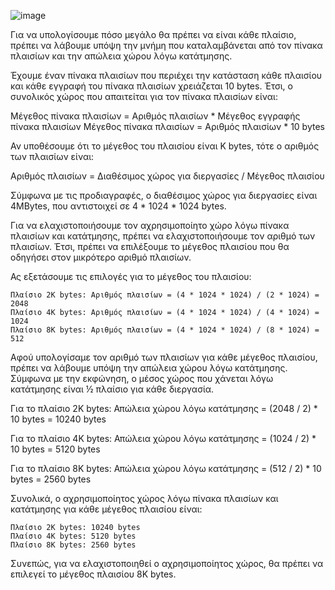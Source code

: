 ![image](https://github.com/vlantonakos/Operating-Systems/assets/107072477/da320f4c-4c47-44ea-ade4-3c3ced730250)

Για να υπολογίσουμε πόσο μεγάλο θα πρέπει να είναι κάθε πλαίσιο, πρέπει να λάβουμε υπόψη την μνήμη που καταλαμβάνεται από τον πίνακα πλαισίων και την απώλεια χώρου λόγω κατάτμησης.

Έχουμε έναν πίνακα πλαισίων που περιέχει την κατάσταση κάθε πλαισίου και κάθε εγγραφή του πίνακα πλαισίων χρειάζεται 10 bytes. Έτσι, ο συνολικός χώρος που απαιτείται για τον πίνακα πλαισίων είναι:

Μέγεθος πίνακα πλαισίων = Αριθμός πλαισίων * Μέγεθος εγγραφής πίνακα πλαισίων
Μέγεθος πίνακα πλαισίων = Αριθμός πλαισίων * 10 bytes

Αν υποθέσουμε ότι το μέγεθος του πλαισίου είναι Κ bytes, τότε ο αριθμός των πλαισίων είναι:

Αριθμός πλαισίων = Διαθέσιμος χώρος για διεργασίες / Μέγεθος πλαισίου

Σύμφωνα με τις προδιαγραφές, ο διαθέσιμος χώρος για διεργασίες είναι 4MBytes, που αντιστοιχεί σε 4 * 1024 * 1024 bytes.

Για να ελαχιστοποιήσουμε τον αχρησιμοποίητο χώρο λόγω πίνακα πλαισίων και κατάτμησης, πρέπει να ελαχιστοποιήσουμε τον αριθμό των πλαισίων. Έτσι, πρέπει να επιλέξουμε το μέγεθος πλαισίου που θα οδηγήσει στον μικρότερο αριθμό πλαισίων.

Ας εξετάσουμε τις επιλογές για το μέγεθος του πλαισίου:

    Πλαίσιο 2Κ bytes: Αριθμός πλαισίων = (4 * 1024 * 1024) / (2 * 1024) = 2048
    Πλαίσιο 4Κ bytes: Αριθμός πλαισίων = (4 * 1024 * 1024) / (4 * 1024) = 1024
    Πλαίσιο 8Κ bytes: Αριθμός πλαισίων = (4 * 1024 * 1024) / (8 * 1024) = 512

Αφού υπολογίσαμε τον αριθμό των πλαισίων για κάθε μέγεθος πλαισίου, πρέπει να λάβουμε υπόψη την απώλεια χώρου λόγω κατάτμησης. Σύμφωνα με την εκφώνηση, ο μέσος χώρος που χάνεται λόγω κατάτμησης είναι ½ πλαίσιο για κάθε διεργασία.

Για το πλαίσιο 2Κ bytes:
Απώλεια χώρου λόγω κατάτμησης = (2048 / 2) * 10 bytes = 10240 bytes

Για το πλαίσιο 4Κ bytes:
Απώλεια χώρου λόγω κατάτμησης = (1024 / 2) * 10 bytes = 5120 bytes

Για το πλαίσιο 8Κ bytes:
Απώλεια χώρου λόγω κατάτμησης = (512 / 2) * 10 bytes = 2560 bytes

Συνολικά, ο αχρησιμοποίητος χώρος λόγω πίνακα πλαισίων και κατάτμησης για κάθε μέγεθος πλαισίου είναι:

    Πλαίσιο 2Κ bytes: 10240 bytes
    Πλαίσιο 4Κ bytes: 5120 bytes
    Πλαίσιο 8Κ bytes: 2560 bytes

Συνεπώς, για να ελαχιστοποιηθεί ο αχρησιμοποίητος χώρος, θα πρέπει να επιλεγεί το μέγεθος πλαισίου 8Κ bytes.
